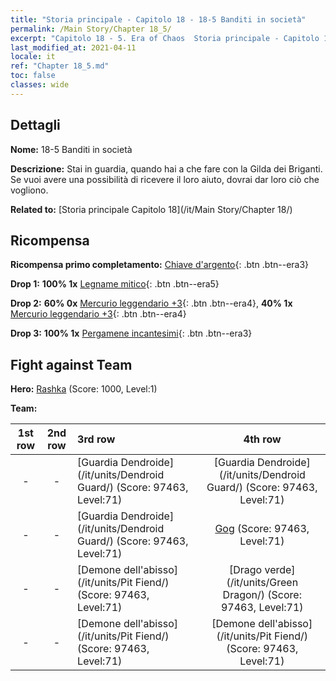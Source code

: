 ```yaml
---
title: "Storia principale - Capitolo 18 - 18-5 Banditi in società"
permalink: /Main Story/Chapter 18_5/
excerpt: "Capitolo 18 - 5. Era of Chaos  Storia principale - Capitolo 18_5. 18-5 Banditi in società"
last_modified_at: 2021-04-11
locale: it
ref: "Chapter 18_5.md"
toc: false
classes: wide
---
```


## Dettagli

 **Nome:** 18-5 Banditi in società

 **Descrizione:** Stai in guardia, quando hai a che fare con la Gilda dei Briganti. Se vuoi avere una possibilità di ricevere il loro aiuto, dovrai dar loro ciò che vogliono.

 **Related to:** [Storia principale Capitolo 18](/it/Main Story/Chapter 18/)

## Ricompensa

 **Ricompensa primo completamento:** [Chiave d'argento](/it/Items/con_693/){: .btn .btn--era3}

 **Drop 1:** **100% 1x** [Legname mitico](/it/Items/mat_62/){: .btn .btn--era5}

 **Drop 2:** **60% 0x** [Mercurio leggendario +3](/it/Items/mat_56/){: .btn .btn--era4}, **40% 1x** [Mercurio leggendario +3](/it/Items/mat_56/){: .btn .btn--era4}

 **Drop 3:** **100% 1x** [Pergamene incantesimi](/it/Items/con_694/){: .btn .btn--era3}


## Fight against Team
 **Hero:** [Rashka](/it/heroes/Rashka/) (Score: 1000, Level:1)

 **Team:**


  | 1st row | 2nd row | 3rd row | 4th row |
  |:----:|:----:|:----|:----:|
  | - | - | [Guardia Dendroide](/it/units/Dendroid Guard/) (Score: 97463, Level:71)  | [Guardia Dendroide](/it/units/Dendroid Guard/) (Score: 97463, Level:71)  |
  | - | - | [Guardia Dendroide](/it/units/Dendroid Guard/) (Score: 97463, Level:71)  | [Gog](/it/units/Gog/) (Score: 97463, Level:71)  |
  | - | - | [Demone dell'abisso](/it/units/Pit Fiend/) (Score: 97463, Level:71)  | [Drago verde](/it/units/Green Dragon/) (Score: 97463, Level:71)  |
  | - | - | [Demone dell'abisso](/it/units/Pit Fiend/) (Score: 97463, Level:71)  | [Demone dell'abisso](/it/units/Pit Fiend/) (Score: 97463, Level:71)  |


